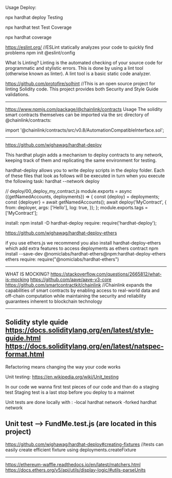 Usage
Deploy:

npx hardhat deploy
Testing

npx hardhat test
Test Coverage

npx hardhat coverage



https://eslint.org/    //ESLint statically analyzes your code to quickly find problems
npm init @eslint/config

What Is Linting?
Linting is the automated checking of your source code for programmatic and stylistic errors. This is done by using a lint tool (otherwise known as linter). A lint tool is a basic static code analyzer.

https://github.com/protofire/solhint  //This is an open source project for linting Solidity code. This project provides both Security and Style Guide validations.

-----------------------------

https://www.npmjs.com/package/@chainlink/contracts
Usage
The solidity smart contracts themselves can be imported via the src directory of @chainlink/contracts:

import '@chainlink/contracts/src/v0.8/AutomationCompatibleInterface.sol';

------------------------------

https://github.com/wighawag/hardhat-deploy

This hardhat plugin adds a mechanism to deploy contracts to any network, keeping track of them and replicating the same environment for testing.

hardhat-deploy allows you to write deploy scripts in the deploy folder. Each of these files that look as follows will be executed in turn when you execute the following task: hardhat --network <networkName> deploy

// deploy/00_deploy_my_contract.js
module.exports = async ({getNamedAccounts, deployments}) => {
  const {deploy} = deployments;
  const {deployer} = await getNamedAccounts();
  await deploy('MyContract', {
    from: deployer,
    args: ['Hello'],
    log: true,
  });
};
module.exports.tags = ['MyContract'];


install:
npm install -D hardhat-deploy
require:
require('hardhat-deploy');

https://github.com/wighawag/hardhat-deploy-ethers

if you use ethers.js we recommend you also install hardhat-deploy-ethers which add extra features to access deployments as ethers contract
npm install --save-dev  @nomiclabs/hardhat-ethers@npm:hardhat-deploy-ethers ethers
require:
require("@nomiclabs/hardhat-ethers")

---------------------------------------

WHAT IS  MOCKING?
https://stackoverflow.com/questions/2665812/what-is-mocking
https://github.com/aave/aave-v3-core
https://github.com/smartcontractkit/chainlink  //Chainlink expands the capabilities of smart contracts by enabling access to real-world data and off-chain computation while maintaining the security and reliability guarantees inherent to blockchain technology


------------------------------

Solidity style quide
https://docs.soliditylang.org/en/latest/style-guide.html
https://docs.soliditylang.org/en/latest/natspec-format.html
-----------------------------
Refactoring means changing the way your code works

Unit testing:
https://en.wikipedia.org/wiki/Unit_testing


In our code we wanna first  test pieces of our code and than do a staging test
Staging test is a last stop before you deploy to a mainnet

Unit tests are done locally with :
-local hardhat network
-forked hardhat network
 
 Unit test --> FundMe.test.js  (are located in this project)
--------------------------------
 https://github.com/wighawag/hardhat-deploy#creating-fixtures  //tests can easily create efficient fixture using deployments.createFixture

--------------------------------
https://ethereum-waffle.readthedocs.io/en/latest/matchers.html
https://docs.ethers.org/v5/api/utils/display-logic/#utils-parseUnits
